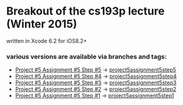 # Breakout of the cs193p lecture (Winter 2015)

written in Xcode 6.2 for iOS8.2+


### various versions are available via branches and tags:

+ [Project #5 Assignment #5 Step #5](http://cs193p.m2m.at/cs193p-project-5-assignment-5-step-5-the-configuration-winter-2015/) -> [project5assignment5step5](https://github.com/m2mtech/breakout-2015/tree/project5assignment5step5)
+ [Project #5 Assignment #5 Step #4](http://cs193p.m2m.at/cs193p-project-5-assignment-5-step-4-the-alert-winter-2015/) -> [project5assignment5step4](https://github.com/m2mtech/breakout-2015/tree/project5assignment5step4)
+ [Project #5 Assignment #5 Step #3](http://cs193p.m2m.at/cs193p-project-5-assignment-5-step-3-the-bricks-winter-2015/) -> [project5assignment5step3](https://github.com/m2mtech/breakout-2015/tree/project5assignment5step3)
+ [Project #5 Assignment #5 Step #2](http://cs193p.m2m.at/cs193p-project-5-assignment-5-step-2-the-paddle-winter-2015/) -> [project5assignment5step2](https://github.com/m2mtech/breakout-2015/tree/project5assignment5step2)
+ [Project #5 Assignment #5 Step #1](http://cs193p.m2m.at/cs193p-project-5-assignment-5-step-1-the-ball-winter-2015/) -> [project5assignment5step1](https://github.com/m2mtech/breakout-2015/tree/project5assignment5step1)
